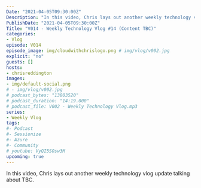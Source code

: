 ```yaml
---
Date: "2021-04-05T09:30:00Z"
Description: "In this video, Chris lays out another weekly technology vlog update talking about TBC"
PublishDate: "2021-04-05T09:30:00Z"
Title: "V014 - Weekly Technology Vlog #14 (Content TBC)"
categories:
- Vlog
episode: V014
episode_image: img/cloudwithchrislogo.png # img/vlog/v002.jpg
explicit: "no"
guests: []
hosts:
- chrisreddington
images:
- img/default-social.png
# - img/vlog/v002.jpg
# podcast_bytes: "13803520"
# podcast_duration: "14:19.000"
# podcast_file: V002 - Weekly Technology Vlog.mp3
series:
- Weekly Vlog
tags:
#- Podcast
#- Sessionize
#- Azure
#- Community
# youtube: VyQI5SOsw3M
upcoming: true
---
```

In this video, Chris lays out another weekly technology vlog update talking about TBC.